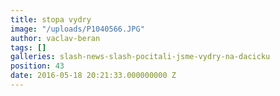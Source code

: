 ```yaml
---
title: stopa vydry
image: "/uploads/P1040566.JPG"
author: vaclav-beran
tags: []
galleries: slash-news-slash-pocitali-jsme-vydry-na-dacicku
position: 43
date: 2016-05-18 20:21:33.000000000 Z
---
```

